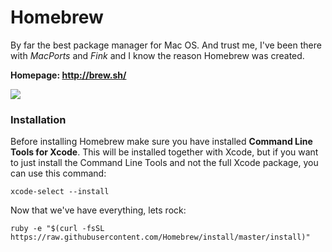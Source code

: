 # Homebrew

By far the best package manager for Mac OS. And trust me, I've been there with *MacPorts* and *Fink* and I know the reason Homebrew was created.

**Homepage: http://brew.sh/**

![](https://33.media.tumblr.com/51e823c71b55ccbda3b83501ec7bc78a/tumblr_nojspeQLd81uqyj6qo1_500.gif)

### Installation

Before installing Homebrew make sure you have installed **Command Line Tools for Xcode**. This will be installed together with Xcode, but if you want to just install the Command Line Tools and not the full Xcode package, you can use this command:

```shell
xcode-select --install
```


Now that we've have everything, lets rock:
```shell
ruby -e "$(curl -fsSL https://raw.githubusercontent.com/Homebrew/install/master/install)"
```